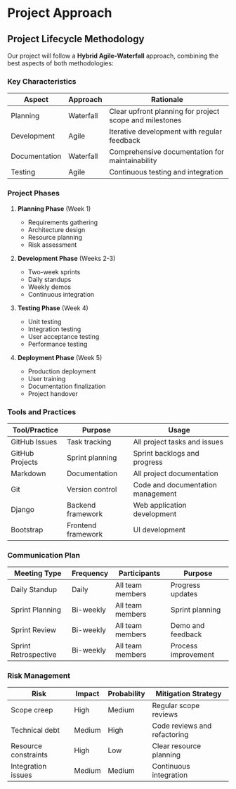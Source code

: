 # Project Approach

## Project Lifecycle Methodology

Our project will follow a **Hybrid Agile-Waterfall** approach, combining the best aspects of both methodologies:

### Key Characteristics

| Aspect | Approach | Rationale |
|--------|----------|-----------|
| Planning | Waterfall | Clear upfront planning for project scope and milestones |
| Development | Agile | Iterative development with regular feedback |
| Documentation | Waterfall | Comprehensive documentation for maintainability |
| Testing | Agile | Continuous testing and integration |

### Project Phases

1. **Planning Phase** (Week 1)
   - Requirements gathering
   - Architecture design
   - Resource planning
   - Risk assessment

2. **Development Phase** (Weeks 2-3)
   - Two-week sprints
   - Daily standups
   - Weekly demos
   - Continuous integration

3. **Testing Phase** (Week 4)
   - Unit testing
   - Integration testing
   - User acceptance testing
   - Performance testing

4. **Deployment Phase** (Week 5)
   - Production deployment
   - User training
   - Documentation finalization
   - Project handover

### Tools and Practices

| Tool/Practice | Purpose | Usage |
|--------------|---------|-------|
| GitHub Issues | Task tracking | All project tasks and issues |
| GitHub Projects | Sprint planning | Sprint backlogs and progress |
| Markdown | Documentation | All project documentation |
| Git | Version control | Code and documentation management |
| Django | Backend framework | Web application development |
| Bootstrap | Frontend framework | UI development |

### Communication Plan

| Meeting Type | Frequency | Participants | Purpose |
|--------------|-----------|--------------|---------|
| Daily Standup | Daily | All team members | Progress updates |
| Sprint Planning | Bi-weekly | All team members | Sprint planning |
| Sprint Review | Bi-weekly | All team members | Demo and feedback |
| Sprint Retrospective | Bi-weekly | All team members | Process improvement |

### Risk Management

| Risk | Impact | Probability | Mitigation Strategy |
|------|--------|-------------|---------------------|
| Scope creep | High | Medium | Regular scope reviews |
| Technical debt | Medium | High | Code reviews and refactoring |
| Resource constraints | High | Low | Clear resource planning |
| Integration issues | Medium | Medium | Continuous integration | 